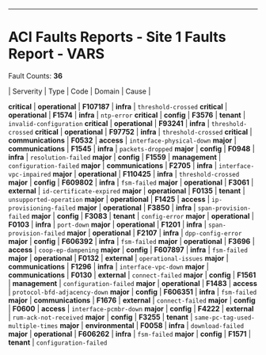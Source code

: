 ---
# ACI Faults Reports - Site 1 Faults Report - VARS

Fault Counts: **36**

| Serverity | Type | Code | Domain | Cause |

**critical** | **operational** | **F107187** | **infra** | `threshold-crossed`
**critical** | **operational** | **F1574** | **infra** | `ntp-error`
**critical** | **config** | **F3576** | **tenant** | `invalid-configuration`
**critical** | **operational** | **F93241** | **infra** | `threshold-crossed`
**critical** | **operational** | **F97752** | **infra** | `threshold-crossed`
**critical** | **communications** | **F0532** | **access** | `interface-physical-down`
**major** | **communications** | **F1545** | **infra** | `packets-dropped`
**major** | **config** | **F0948** | **infra** | `resolution-failed`
**major** | **config** | **F1559** | **management** | `configuration-failed`
**major** | **communications** | **F2705** | **infra** | `interface-vpc-impaired`
**major** | **operational** | **F110425** | **infra** | `threshold-crossed`
**major** | **config** | **F609802** | **infra** | `fsm-failed`
**major** | **operational** | **F3061** | **external** | `id-certificate-expired`
**major** | **operational** | **F0135** | **tenant** | `unsupported-operation`
**major** | **operational** | **F1425** | **access** | `ip-provisioning-failed`
**major** | **operational** | **F3850** | **infra** | `span-provision-failed`
**major** | **config** | **F3083** | **tenant** | `config-error`
**major** | **operational** | **F0103** | **infra** | `port-down`
**major** | **operational** | **F1201** | **infra** | `span-provision-failed`
**major** | **operational** | **F2107** | **infra** | `dpp-config-error`
**major** | **config** | **F606392** | **infra** | `fsm-failed`
**major** | **operational** | **F3696** | **access** | `coop-ep-dampening`
**major** | **config** | **F607897** | **infra** | `fsm-failed`
**major** | **operational** | **F0132** | **external** | `operational-issues`
**major** | **communications** | **F1296** | **infra** | `interface-vpc-down`
**major** | **communications** | **F0130** | **external** | `connect-failed`
**major** | **config** | **F1561** | **management** | `configuration-failed`
**major** | **operational** | **F1483** | **access** | `protocol-bfd-adjacency-down`
**major** | **config** | **F606351** | **infra** | `fsm-failed`
**major** | **communications** | **F1676** | **external** | `connect-failed`
**major** | **config** | **F0600** | **access** | `interface-pcmbr-down`
**major** | **config** | **F4222** | **external** | `rum-ack-not-received`
**major** | **config** | **F3255** | **tenant** | `same-pc-tag-used-multiple-times`
**major** | **environmental** | **F0058** | **infra** | `download-failed`
**major** | **operational** | **F606262** | **infra** | `fsm-failed`
**major** | **config** | **F1571** | **tenant** | `configuration-failed`
